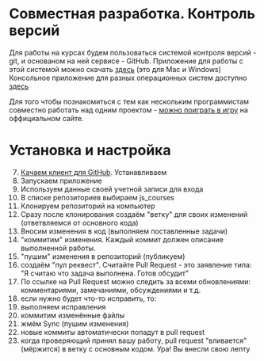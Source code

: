 # Совместная разработка. Контроль версий

Для работы на курсах будем пользоваться системой контроля версий - git, и основаном на ней сервисе - GitHub.
Приложение для работы с этой системой можно скачать [здесь](https://desktop.github.com/) (это для Mac и Windows)
Консольное приложение для разных операционных систем доступно [здесь](https://git-scm.com/downloads)

Для того чтобы познакомиться с тем как нескольким программистам совместно работать над одним проектом - [можно поиграть
в игру](https://try.github.io/levels/1/challenges/1) на оффициальном сайте.

# Установка и настройка

7. [Качаем клиент для GitHub](https://desktop.github.com/). Устанавливаем
7. Запускаем приложение
7. Используем данные своей учетной записи для входа
7. В списке репозиториев выбираем js_courses
7. Клонируем репозиторий на компьютер
7. Сразу после клонирования создаём "ветку" для своих изменений (ответвляемся от основного кода)
7. Вносим изменения в код (выполняем поставленные задачи)
7. "коммитим" изменения. Каждый коммит должен описание выполненной работы.
7. "пушим" изменения в репозиторий (публикуем)
7. создаём "пул реквест". Считайте Pull Request - это заявление типа: "Я считаю что задача выполнена. Готов обсудит"
7. По ссылке на Pull Request можно следить за всеми обновлениями: комментариями, замечаниями, обсуждениями и т.д.
7. если нужно будет что-то исправить, то:
  8. выполняем исправления
  8. коммитим изменённые файлы
  8. жмём Sync (пушим изменения)
7. новые коммиты автоматически попадут в pull request
7. когда проверяющий принял вашу работу, pull request "вливается" (мёржится) в ветку с основным кодом. Ура! Вы внесли
свою лепту


